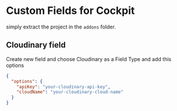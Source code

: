 # Custom Fields for Cockpit

simply extract the project in the `addons` folder.

## Cloudinary field

Create new field and choose Cloudinary as a Field Type and add this options

```JSON
{
  "options": {
    "apiKey": "your-cloudinary-api-key",
    "cloudName": "your-cloudinary-cloud-name"
  }
}
```
